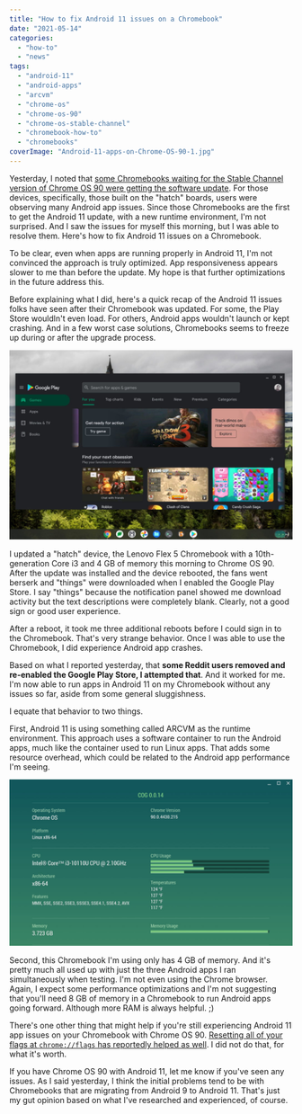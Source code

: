 ```yaml
---
title: "How to fix Android 11 issues on a Chromebook"
date: "2021-05-14"
categories: 
  - "how-to"
  - "news"
tags: 
  - "android-11"
  - "android-apps"
  - "arcvm"
  - "chrome-os"
  - "chrome-os-90"
  - "chrome-os-stable-channel"
  - "chromebook-how-to"
  - "chromebooks"
coverImage: "Android-11-apps-on-Chrome-OS-90-1.jpg"
---
```


Yesterday, I noted that [some Chromebooks waiting for the Stable Channel version of Chrome OS 90 were getting the software update](https://www.aboutchromebooks.com/news/chrome-os-90-arrives-late-for-some-chromebooks-brings-android-11/). For those devices, specifically, those built on the "hatch" boards, users were observing many Android app issues. Since those Chromebooks are the first to get the Android 11 update, with a new runtime environment, I'm not surprised. And I saw the issues for myself this morning, but I was able to resolve them. Here's how to fix Android 11 issues on a Chromebook.

To be clear, even when apps are running properly in Android 11, I'm not convinced the approach is truly optimized. App responsiveness appears slower to me than before the update. My hope is that further optimizations in the future address this.

Before explaining what I did, here's a quick recap of the Android 11 issues folks have seen after their Chromebook was updated. For some, the Play Store wouldln't even load. For others, Android apps wouldn't launch or kept crashing. And in a few worst case solutions, Chromebooks seems to freeze up during or after the upgrade process.

![](images/Google-Play-Store-Android-11-on-Chromebook-1024x685.jpg)

I updated a "hatch" device, the Lenovo Flex 5 Chromebook with a 10th-generation Core i3 and 4 GB of memory this morning to Chrome OS 90. After the update was installed and the device rebooted, the fans went berserk and "things" were downloaded when I enabled the Google Play Store. I say "things" because the notification panel showed me download activity but the text descriptions were completely blank. Clearly, not a good sign or good user experience.

After a reboot, it took me three additional reboots before I could sign in to the Chromebook. That's very strange behavior. Once I was able to use the Chromebook, I did experience Android app crashes.

Based on what I reported yesterday, that **some Reddit users removed and re-enabled the Google Play Store, I attempted that**. And it worked for me. I'm now able to run apps in Android 11 on my Chromebook without any issues so far, aside from some general sluggishness.

I equate that behavior to two things.

First, Android 11 is using something called ARCVM as the runtime environment. This approach uses a software container to run the Android apps, much like the container used to run Linux apps. That adds some resource overhead, which could be related to the Android app performance I'm seeing.

![](images/Memory-usage-with-Android-11-on-a-Chromebook-1024x602.jpg)

Second, this Chromebook I'm using only has 4 GB of memory. And it's pretty much all used up with just the three Android apps I ran simultaneously when testing. I'm not even using the Chrome browser. Again, I expect some performance optimizations and I'm not suggesting that you'll need 8 GB of memory in a Chromebook to run Android apps going forward. Although more RAM is always helpful. ;)

There's one other thing that might help if you're still experiencing Android 11 app issues on your Chromebook with Chrome OS 90. [Resetting all of your flags at `chrome://flags` has reportedly helped as well](https://www.reddit.com/r/chromeos/comments/naxuwx/android_11/). I did not do that, for what it's worth.

If you have Chrome OS 90 with Android 11, let me know if you've seen any issues. As I said yesterday, I think the initial problems tend to be with Chromebooks that are migrating from Android 9 to Android 11. That's just my gut opinion based on what I've researched and experienced, of course.
